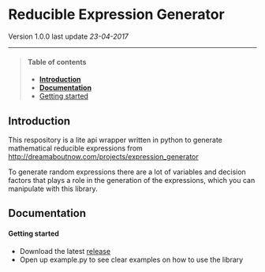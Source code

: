 Reducible Expression Generator
===================== 
Version 1.0.0
last update *23-04-2017*


------------------------

>#### Table of contents
> - **<a href="#introduction">Introduction</a>**
> - **<a href="#documentation">Documentation</a>**
> - <a href="#getting-started">Getting started</a>


Introduction
-----------------------------
  This respository is a lite api wrapper written in python to generate mathematical reducible expressions from http://dreamaboutnow.com/projects/expression_generator
   
  To generate random expressions there are a lot of variables and decision factors that plays a role
  in the generation of the expressions, which you can manipulate with this library.

Documentation
---------------------
  #### **Getting started**
  - Download the latest <a href="https://github.com/Velocity-plus/equation_generator/releases">release</a> 
  - Open up example.py to see clear examples on how to use the library
 
